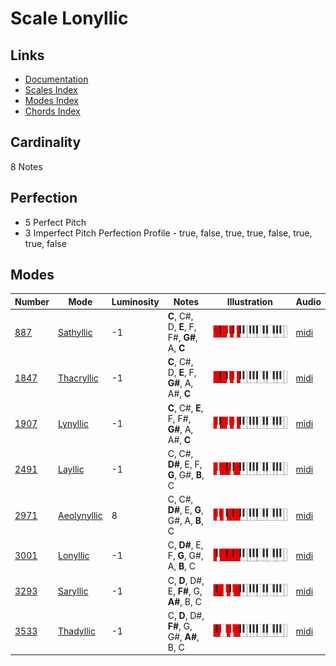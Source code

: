 # Scale Lonyllic

## Links

- [Documentation](README.md)
- [Scales Index](Scales.md)
- [Modes Index](Modes.md)
- [Chords Index](Chords.md)

## Cardinality

8 Notes

## Perfection

- 5 Perfect Pitch
- 3 Imperfect Pitch
Perfection Profile - true, false, true, true, false, true, true, false

## Modes

| Number | Mode | Luminosity | Notes | Illustration | Audio |
|--------|------|------------|-------|--------------|-------|
| [887](https://ianring.com/musictheory/scales/887) | [Sathyllic](ModeSathyllic.md) | -1 | **C**, C#, D, **E**, F, F#, **G#**, A, **C** | ![CNaturalSathyllic](ModeCNaturalSathyllic.png) | [midi](https://github.com/edipermadi/music/blob/main/docs/ModeCNaturalSathyllic.mid?raw=true) | 
| [1847](https://ianring.com/musictheory/scales/1847) | [Thacryllic](ModeThacryllic.md) | -1 | **C**, C#, D, **E**, F, **G#**, A, A#, **C** | ![CNaturalThacryllic](ModeCNaturalThacryllic.png) | [midi](https://github.com/edipermadi/music/blob/main/docs/ModeCNaturalThacryllic.mid?raw=true) | 
| [1907](https://ianring.com/musictheory/scales/1907) | [Lynyllic](ModeLynyllic.md) | -1 | **C**, C#, **E**, F, F#, **G#**, A, A#, **C** | ![CNaturalLynyllic](ModeCNaturalLynyllic.png) | [midi](https://github.com/edipermadi/music/blob/main/docs/ModeCNaturalLynyllic.mid?raw=true) | 
| [2491](https://ianring.com/musictheory/scales/2491) | [Layllic](ModeLayllic.md) | -1 | C, C#, **D#**, E, F, **G**, G#, **B**, C | ![CNaturalLayllic](ModeCNaturalLayllic.png) | [midi](https://github.com/edipermadi/music/blob/main/docs/ModeCNaturalLayllic.mid?raw=true) | 
| [2971](https://ianring.com/musictheory/scales/2971) | [Aeolynyllic](ModeAeolynyllic.md) | 8 | C, C#, **D#**, E, **G**, G#, A, **B**, C | ![CNaturalAeolynyllic](ModeCNaturalAeolynyllic.png) | [midi](https://github.com/edipermadi/music/blob/main/docs/ModeCNaturalAeolynyllic.mid?raw=true) | 
| [3001](https://ianring.com/musictheory/scales/3001) | [Lonyllic](ModeLonyllic.md) | -1 | C, **D#**, E, F, **G**, G#, A, **B**, C | ![CNaturalLonyllic](ModeCNaturalLonyllic.png) | [midi](https://github.com/edipermadi/music/blob/main/docs/ModeCNaturalLonyllic.mid?raw=true) | 
| [3293](https://ianring.com/musictheory/scales/3293) | [Saryllic](ModeSaryllic.md) | -1 | C, **D**, D#, E, **F#**, G, **A#**, B, C | ![CNaturalSaryllic](ModeCNaturalSaryllic.png) | [midi](https://github.com/edipermadi/music/blob/main/docs/ModeCNaturalSaryllic.mid?raw=true) | 
| [3533](https://ianring.com/musictheory/scales/3533) | [Thadyllic](ModeThadyllic.md) | -1 | C, **D**, D#, **F#**, G, G#, **A#**, B, C | ![CNaturalThadyllic](ModeCNaturalThadyllic.png) | [midi](https://github.com/edipermadi/music/blob/main/docs/ModeCNaturalThadyllic.mid?raw=true) | 

